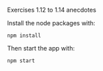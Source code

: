Exercises 1.12 to 1.14 anecdotes

Install the node packages with:

```
npm install
```

Then start the app with:

```
npm start
```